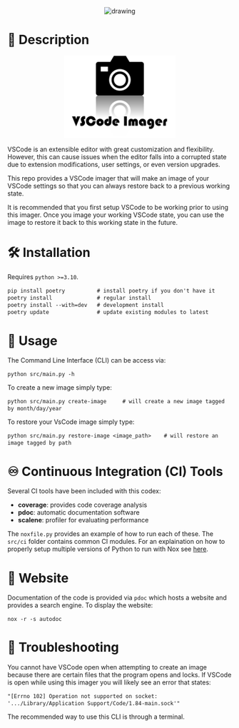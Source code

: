 <figure>
    <p align="center">
    <img src="https://drive.google.com/uc?export=view&id=1yFte-RASCcF1ahkYg1Jybavi-gWje8kp" alt="drawing" width="600"/>
    </p>
</figure>

# 📒 Description
<figure>
    <p align="center">
    <img src="docs/pics/program_logo.png" alt="drawing" width="250"/>
    </p>
</figure>

VSCode is an extensible editor with great customization and flexibility.  However, this can cause issues when the editor falls into a corrupted state due to extension modifications, user settings, or even version upgrades.  

This repo provides a VSCode imager that will make an image of your VSCode settings so that you can always restore back to a previous working state.

It is recommended that you first setup VSCode to be working prior to using this imager.  Once you image your working VSCode state, you can use the image to restore it back to this working state in the future.

# 🛠️ Installation
Requires `python >=3.10`.

```console
pip install poetry          # install poetry if you don't have it
poetry install              # regular install
poetry install --with=dev   # development install
poetry update               # update existing modules to latest
```

# 📔 Usage

The Command Line Interface (CLI) can be access via:
```console
python src/main.py -h
```

To create a new image simply type:
```console
python src/main.py create-image     # will create a new image tagged by month/day/year
```

To restore your VsCode image simply type:
```console
python src/main.py restore-image <image_path>    # will restore an image tagged by path
```

# ♾️ Continuous Integration (CI) Tools
Several CI tools have been included with this codex:

* **coverage**: provides code coverage analysis
* **pdoc**: automatic documentation software
* **scalene**: profiler for evaluating performance

The `noxfile.py` provides an example of how to run each of these.  The `src/ci` folder contains common CI modules.  For an explaination on how to properly setup multiple versions of Python to run with Nox see [here](https://sethmlarson.dev/nox-pyenv-all-python-versions).

# 🧭 Website
Documentation of the code is provided via `pdoc` which hosts a website and provides a search engine.  To display the website:

```console
nox -r -s autodoc
```

# 🔧 Troubleshooting
You cannot have VSCode open when attempting to create an image because there are certain files that the program opens and locks.  If VSCode is open while using this imager you will likely see an error that states:

```error
"[Errno 102] Operation not supported on socket: '.../Library/Application Support/Code/1.84-main.sock'"
```

The recommended way to use this CLI is through a terminal.
